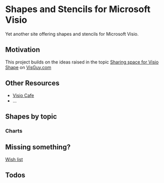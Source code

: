 # Shapes and Stencils for Microsoft Visio
Yet another site offering shapes and stencils for Microsoft Visio.

## Motivation
This project builds on the ideas raised in the topic [Sharing space for Visio Shape](http://visguy.com/vgforum/index.php?topic=9734.msg43945;topicseen#msg43945) on [VisGuy.com](visguy.com/vgforum/)



## Other Resources

- [Visio Cafe](http://www.visiocafe.com/)
- ...



## Shapes by topic

### Charts

## Missing something?
[Wish list](wish_list.md)

## Todos

